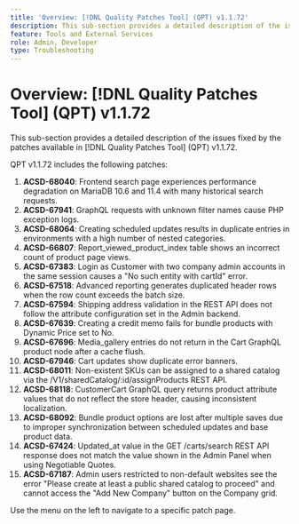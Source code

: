 ```yaml
---
title: 'Overview: [!DNL Quality Patches Tool] (QPT) v1.1.72'
description: This sub-section provides a detailed description of the issues fixed by the patches available in [!DNL Quality Patches Tool] (QPT) v1.1.72.
feature: Tools and External Services
role: Admin, Developer
type: Troubleshooting
---
```

# Overview: [!DNL Quality Patches Tool] (QPT) v1.1.72

This sub-section provides a detailed description of the issues fixed by the patches available in [!DNL Quality Patches Tool] (QPT) v1.1.72.

QPT v1.1.72 includes the following patches:
1. **ACSD-68040**: Frontend search page experiences performance degradation on MariaDB 10.6 and 11.4 with many historical search requests.
1. **ACSD-67941**: GraphQL requests with unknown filter names cause PHP exception logs.
1. **ACSD-68064**: Creating scheduled updates results in duplicate entries in environments with a high number of nested categories.
1. **ACSD-66807**: Report_viewed_product_index table shows an incorrect count of product page views.
1. **ACSD-67383**: Login as Customer with two company admin accounts in the same session causes a "No such entity with cartId" error.
1. **ACSD-67518**: Advanced reporting generates duplicated header rows when the row count exceeds the batch size.
1. **ACSD-67594**: Shipping address validation in the REST API does not follow the attribute configuration set in the Admin backend.
1. **ACSD-67639**: Creating a credit memo fails for bundle products with Dynamic Price set to No.
1. **ACSD-67696**: Media_gallery entries do not return in the Cart GraphQL product node after a cache flush.
1. **ACSD-67946**: Cart updates show duplicate error banners.
1. **ACSD-68011**: Non-existent SKUs can be assigned to a shared catalog via the /V1/sharedCatalog/:id/assignProducts REST API.
1. **ACSD-68118**: CustomerCart GraphQL query returns product attribute values that do not reflect the store header, causing inconsistent localization.
1. **ACSD-68092**: Bundle product options are lost after multiple saves due to improper synchronization between scheduled updates and base product data.
1. **ACSD-67424**: Updated_at value in the GET /carts/search REST API response does not match the value shown in the Admin Panel when using Negotiable Quotes.
1. **ACSD-67187**: Admin users restricted to non-default websites see the error "Please create at least a public shared catalog to proceed" and cannot access the "Add New Company" button on the Company grid.

Use the menu on the left to navigate to a specific patch page.
